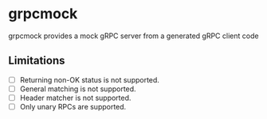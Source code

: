 # grpcmock
grpcmock provides a mock gRPC server from a generated gRPC client code

## Limitations

- [ ] Returning non-OK status is not supported.
- [ ] General matching is not supported.
- [ ] Header matcher is not supported.
- [ ] Only unary RPCs are supported.
